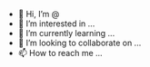 - 👋 Hi, I’m @   
- 👀 I’m interested in ...
- 🌱 I’m currently learning ...
- 💞️ I’m looking to collaborate on ...
- 📫 How to reach me ...

<!---
   /    is a ✨ special ✨ repository because its `README.md` (this file) appears on your GitHub profile.
You can click the Preview link to take a look at your changes.
--->
